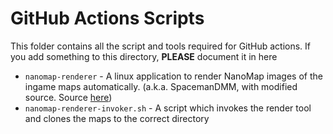 # GitHub Actions Scripts

This folder contains all the script and tools required for GitHub actions. If you add something to this directory, **PLEASE** document it in here

- `nanomap-renderer` - A linux application to render NanoMap images of the ingame maps automatically. (a.k.a. SpacemanDMM, with modified source. Source [here](https://github.com/Toby222/SpacemanDMM))
- `nanomap-renderer-invoker.sh` - A script which invokes the render tool and clones the maps to the correct directory
